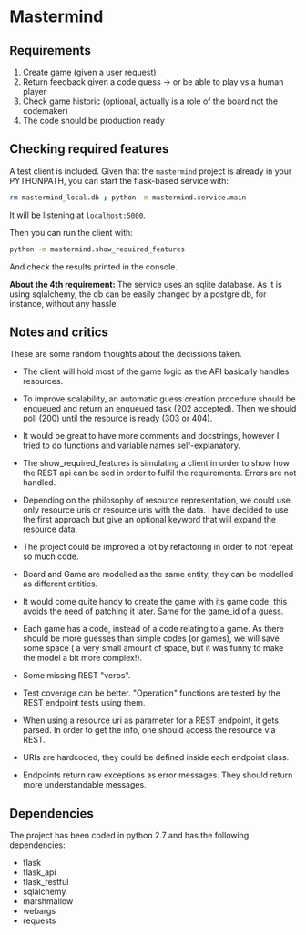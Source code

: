 # Mastermind

## Requirements
1. Create game (given a user request)  
2. Return feedback given a code guess  -> or be able to play vs a human player
3. Check game historic (optional, actually is a role of the board not the codemaker)  
4. The code should be production ready  

## Checking required features
A test client is included. Given that the ```mastermind``` project is already
 in your PYTHONPATH, you can start the flask-based service with:

```bash
rm mastermind_local.db ; python -m mastermind.service.main
```
It will be listening at ```localhost:5000```.  

Then you can run the client with:
```bash
python -m mastermind.show_required_features
```
And check the results printed in the console.

**About the 4th requirement:** The service uses an sqlite database. As it is using sqlalchemy, the db can
be easily changed by a postgre db, for instance, without any hassle. 

## Notes and critics

These are some random thoughts about the decissions taken.

- The client will hold most of the game logic as the API basically 
handles resources.

- To improve scalability, an automatic guess creation procedure should be enqueued
and return an enqueued task (202 accepted). Then we should poll (200) until the resource 
is ready (303 or 404).

- It would be great to have more comments and docstrings, however I tried to do functions
and variable names self-explanatory.
 
- The show_required_features is simulating a client in order to show how the REST 
api can be sed in order to fulfil the requirements. Errors are not handled.

- Depending on the philosophy of resource representation, we could use only resource uris
or resource uris with the data. I have decided to use the first approach but give 
an optional keyword that will expand the resource data.

- The project could be improved a lot by refactoring in order to not repeat so much code.

- Board and Game are modelled as the same entity, they can be modelled as different entities.

- It would come quite handy to create the game with its game code; this avoids the need of 
patching it later. Same for the game_id of a guess.

- Each game has a code, instead of a code relating to a game. As there should
be more guesses than simple codes (or games), we will save some space (
a very small amount of space, but it was funny to make the model a bit more complex!).

- Some missing REST "verbs". 

- Test coverage can be better. "Operation" functions are tested
 by the REST endpoint tests using them.
 
- When using a resource uri as parameter for a REST endpoint, it gets parsed. In order
to get the info, one should access the resource via REST.

- URIs are hardcoded, they could be defined inside each endpoint class.

- Endpoints return raw exceptions as error messages. They should return 
more understandable messages.

## Dependencies
The project has been coded in python 2.7 and has the following dependencies:  

* flask
* flask_api
* flask_restful
* sqlalchemy
* marshmallow
* webargs
* requests
